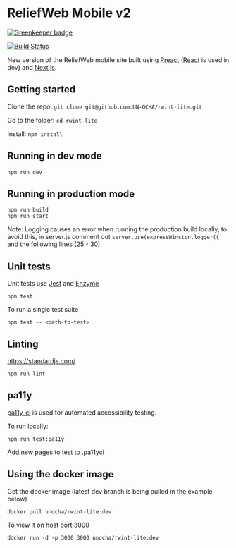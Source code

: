# ReliefWeb Mobile v2

[![Greenkeeper badge](https://badges.greenkeeper.io/UN-OCHA/rwint-lite.svg)](https://greenkeeper.io/)

[![Build Status](https://travis-ci.org/UN-OCHA/rwint-lite.svg?branch=master)](https://travis-ci.org/UN-OCHA/rwint-lite)

New version of the ReliefWeb mobile site built using [Preact](https://preactjs.com/) ([React](https://facebook.github.io/react/) is used in dev) and [Next.js](https://github.com/zeit/next.js).

## Getting started

Clone the repo: `git clone git@github.com:UN-OCHA/rwint-lite.git`

Go to the folder: `cd rwint-lite`

Install: `npm install`

## Running in dev mode

`npm run dev`

## Running in production mode

```
npm run build
npm run start
```

Note: Logging causes an error when running the production build locally, to avoid this, in server.js comment out `server.use(expressWinston.logger({` and the following lines (25 - 30).

## Unit tests

Unit tests use [Jest](https://facebook.github.io/jest/) and [Enzyme](http://airbnb.io/enzyme/)

`npm test`

To run a single test suite

`npm test -- <path-to-test>`

## Linting

https://standardjs.com/

`npm run lint`

## pa11y

[pa11y-ci](https://github.com/pa11y/ci) is used for automated accessibility testing.

To run locally:

`npm run test:pa11y`

Add new pages to test to .pa11yci


## Using the docker image

Get the docker image (latest dev branch is being pulled in the example below)

`docker pull unocha/rwint-lite:dev`

To view it on host port 3000

`docker run -d -p 3000:3000 unocha/rwint-lite:dev`

